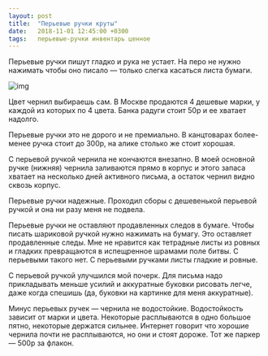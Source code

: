 ```yaml
---
layout: post
title:  "Перьевые ручки круты"
date:   2018-11-01 12:45:00 +0300
tags:   перьевые-ручки инвентарь ценное
---
```


Перьевые ручки пишут гладко и рука не устает. На перо не нужно нажимать чтобы оно писало — только слегка касаться листа бумаги.

![img](https://pp.userapi.com/c851524/v851524961/36044/GjS7iIl3IJ8.jpg)

<!--excerpt-->

Цвет чернил выбираешь сам. В Москве продаются 4 дешевые марки, у каждой из которых по 4 цвета. Банка радуги стоит 50р и ее хватает надолго. 

Перьевые ручки это не дорого и не премиально. В канцтоварах более-менее ручка стоит до 300р, на алике столько же стоит хорошая.

С перьевой ручкой чернила не кончаются внезапно. В моей основной ручке (нижняя) чернила заливаются прямо в корпус и этого запаса хватает на несколько дней активного письма, а остаток чернил видно сквозь корпус. 

Перьевые ручки надежные. Проходил сборы с дешевенькой перьевой ручкой и она ни разу меня не подвела.

Перьевые ручки не оставляют продавленных следов в бумаге. Чтобы писать шариковой ручкой нужно нажимать на бумагу. Это оставляет продавленные следы. Мне не нравится как тетрадные листы из ровных и гладких превращаются в испещренное шрамами поле битвы. С перьевыми такого нет. С перьевыми ручками листы гладкие и ровные.

С перьевой ручкой улучшился мой почерк. Для письма надо прикладывать меньше усилий и аккуратные буковки рисовать легче, даже когда спешишь (да, буковки на картинке для меня аккуратные).

Минус перьевых ручек — чернила не водостойкие. Водостойкость зависит от марки и цвета. Некоторые расплываются в одно большое пятно, некоторые держатся сильнее. Интернет говорит что хорошие чернила почти не расплываются, но они и стоят дороже. Тот же паркер — 500р за флакон.
